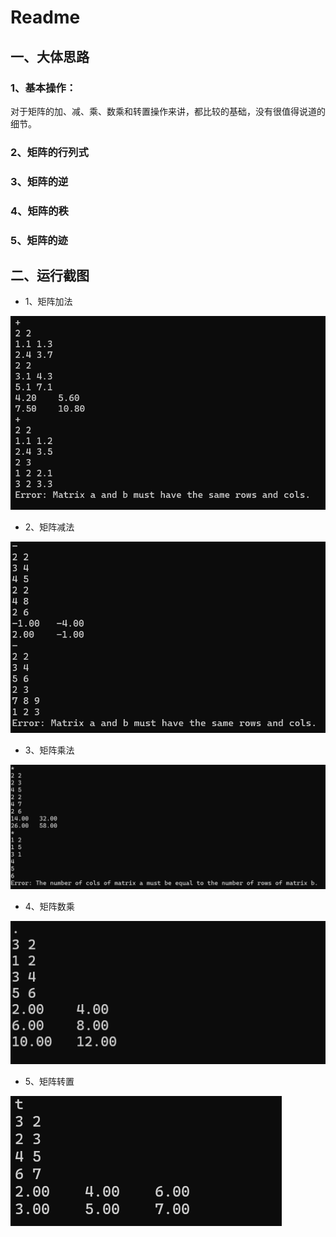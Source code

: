 # Readme

## 一、大体思路

### 1、基本操作：

对于矩阵的加、减、乘、数乘和转置操作来讲，都比较的基础，没有很值得说道的细节。

### 2、矩阵的行列式



### 3、矩阵的逆



### 4、矩阵的秩



### 5、矩阵的迹

## 二、运行截图

- 1、矩阵加法

![add](asset\add.png)

- 2、矩阵减法

![sub](asset\sub.png)

- 3、矩阵乘法

![矩阵乘法](asset/mul.png)

- 4、矩阵数乘

![scale](asset/scale.png)

- 5、矩阵转置

![transpose](asset/transpose.png)
